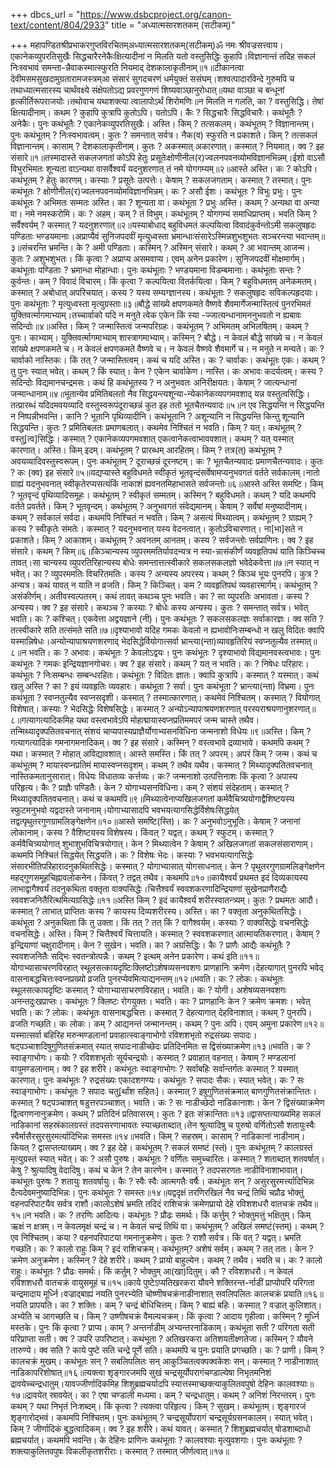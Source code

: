 +++
dbcs_url = "https://www.dsbcproject.org/canon-text/content/804/2933"
title = "अध्यात्मसारशतकम् (सटीकम्)"

+++
महापण्डितश्रीप्रभाकरगुप्तविरचितम्अध्यात्मसारशतकम्(सटीकम्)ॐ नमः श्रीवज्रसत्त्वाय।एकानेकव्युपरतिसुखैः सिद्धचारैरनेकैःक्षित्यादीनां न मिलति यतो वस्तुसिद्धिः कुहापि।विज्ञानान्तं तदिह सकलं निःस्वभावं समन्ता-न्नैवाकस्मात्स्फुरति नियमाद् देशकालाकृतीनाम्॥१॥टीकानत्वा देवीमसमसुखदामुग्रतारामजस्त्रम्आ संसारं सुगदचरणं धर्मयुक्तं ससंघम्।शश्वत्पादारविन्दे गुरुमपि च तथाध्यात्मसारस्य चार्थंवक्ष्ये संक्षेपतोऽद्य प्रवरगुणगणं शिष्यवाञ्छानुरोधात्॥यथा वाञ्छा च बन्धूनां हृत्कीर्तिरूपराजयोः।तथोवाच यथाशक्त्या त्वालापोऽर्थं शिरोमणिः॥न मिलति न गलति, का ? वस्तुसिद्धि। तेषां क्षित्यादीनाम्। कथम ? कुहापि कुत्रापि कुतोऽपि। यतोऽपि। कैः ? सिद्धचारैः सिद्धविचारैः। कथंभूतैः ? अनेकैः। पुनः कथंभूतैः ? एकानेकव्युपरतिसुखैः। अस्ति। किम् ? तत्सकलम्। कथंभूतम् ? विज्ञानान्तम्। पुनः कथंभूतम् ? निःस्वभावत्वम्। कुतः ? समन्तात् सर्वत्र। नैक(व) स्फुरति न प्रकाशते। किम् ? तत्सकलं विज्ञानान्तम्। कासाम् ? देशकालाकृतीनाम्। कुतः ? अकस्मात् अकारणात्। कस्मात् ? नियमात्। क्व ? इह संसारे॥१॥तस्मादास्ते सकलजगतां कोऽपि हेतुः प्रसूतेःक्षोणीनील(र)ज्वलनपवनव्योमविज्ञानभिन्नम्।ईशो वाऽसौ विभुरभिमतः शून्यता वाऽन्यथा वासर्वैश्वर्यं यदनुशरणात् तं नमे योगगम्यम्॥२॥आस्ते अस्ति। कः ? कोऽपि। कथंभूतम् ? हेतुः कारणम्। कस्याः ? प्रसूतेः उत्पत्तेः। केषाम् ? सकलजगताम्। कस्मात् ? तस्मात्। पुनः कथंभूतः ? क्षोणीनील(र)ज्वलनपवनव्योमविज्ञानभिन्नम्। कः ? असौ ईशः। कथंभूतः ? विभुः प्रभुः। पुनः कथंभूतः ? अभिमतः सम्मतः अस्ति। का ? शून्यता वा। कथंभूता ? प्रभुः अस्ति। कथम् ? अन्यथा वा अन्या वा। नमे नमस्करोमि। कः ? अहम्। कम् ? तं विभुम्। कथंभूतम् ? योगगम्यं समाधिप्राप्तम्। भवति किम् ? सर्वैश्वर्यम् ? कस्मात् ? यदनुशरणात्॥२॥यस्याबोधाद् बहुविधमतं कल्पयित्वा विवादंकुर्वन्तोऽमी सकलुषहृदः पण्डिताः भण्डयमानाः।अप्राप्यैवं सुनिजपदवीं मृत्युध्वस्ता भ्रमान्धाःसंसारेऽस्मिन्नशुभशुभतः सञ्चरन्त्या भवान्तम्॥३॥संचरन्ति भ्रमन्ति। के ? अमी पण्डिताः। कस्मिन् ? अस्मिन् संसारे। कथम् ? आ भवान्तम् आजन्म। कुतः ? अशुभशुभतः। किं कृत्वा ? अप्राप्य असमवाप्य। एवम् अनेन प्रकारेण। सुनिजपदवीं मोक्षमार्गम्। कथंभूताः पण्डिताः ? भ्रमान्धा मोहान्धाः। पुनः कथंभूताः ? भण्डयमाना विडम्बमानाः। कथंभूताः सन्तः ? कुर्वन्तः। कम् ? विवादं विचारम्। किं कृत्वा ? कल्पयित्वा वितर्कयित्वा। किम् ? बहुविधमतम् अनेकमतम्। कस्मात् ? अबोधात् अपरिचयात्। कस्य ? यस्य सम्यग्ज्ञानस्य। कथंभूताः ? सकलुषहृदः सविकल्पहृदयाः। पुनः कथंभूताः ? मृत्युध्वस्ता मृत्युग्रस्ताः॥३॥बौद्धे सांख्ये क्षपणकमते वैष्णवे शैवमार्गेजन्मास्तित्वं पुनरभिमतं युक्तिवर्त्मागमाभ्याम्।तच्चार्वाको यदि न मनुते त्वेक एकेन किं स्या -ज्जात्यन्धानामननुभवतो न ह्यबावः सदिन्दोः॥४॥अस्ति। किम् ? जन्मास्तित्वं जन्मपरिग्रहः। कथंभूतम् ? अभिमतम् अभिलषितम्। कथम् ? पुनः। काभ्याम्। युक्तिवर्त्मागमाभ्याम् शास्त्रागमाभ्याम्। कस्मिन् ? बौद्धे। न केवलं बौद्धे सांख्ये च। न केवलं सांख्ये क्षपणकमते च। न केवलं क्षपणकमते वैष्णवे च। न केवलं वैष्णवे शैवमार्गे च। न मनुते न मन्यते। कः ? चार्वाको नास्तिकः। किं तत् ? जन्मास्तित्वम्। कथं च यदि अस्ति। कः ? चार्वाकः। कथंभूतः एकः। कथम् ? तु पुनः स्यात् भवेत्। कथम् ? किं स्यात्। केन ? एकेन चार्वाकेण। नास्ति। कः अभावः कदर्यत्वम्। कस्य ? सदिन्दोः विद्यमानचन्द्रमसः। कथं हि कथंभूतस्य ? न अनुभवतः अनिरीक्षयतः। केषाम् ? जात्यन्धानां जन्मान्धानाम्॥४॥भूतान्येव प्रमितिबलतो नैव सिद्धयन्त्यशून्या-न्येकानेकव्यपगमवशाद् यन्न वस्तुत्वसिद्धिः।तत्प्रारब्धं यदिदमवयव्यादि वस्तुस्वरूपंदूराच्छन्नं कुत इह ततो भूतचैतन्यवादः॥५॥न एव सिद्धयन्ति न सिद्धयन्ति न निष्पन्नीभवन्ति। कानि ? भूतानि पृथिव्यादीनि। कथंभूतानि ? अशून्यानि न सिद्धयन्ति किन्तु शून्यानि सिद्धयन्ति। कुतः ? प्रमितिबलतः प्रमाणबलात्। कथमेव निश्चितं न भवति। किम् ? यत्। कथंभूतम् ? वस्तु[त्व]सिद्धिः। कस्मात् ? एकानेकव्यपगमवशात् एकत्वानेकत्वाभाववशात्। कथम् ? यत् यस्मात् कारणात्। अस्ति। किम् इदम्। कथंभूतम् ? प्रारब्धम् आरहितम्। किम् ? तत्र(त्) कथंभूतम् ? अवयव्यादिवस्तुस्वरूपम्। पुनः कथंभूतम् ? दूराच्छन्नं दूरनष्टम्। कः ? भूतचैतन्यवादः प्रमाणचैतन्यवादः। कुतः ? कः (क्व) इह संसारे॥५॥यद्यप्यास्ते बहुविधमते स्वीकृतं भूतवृन्दंसर्वेषामप्यनुभवगतं वर्तते सर्वकालम्।नातो ग्राह्यं यदनुभवनात् स्वीकृतेरप्यसत्यंकिं नाकाशं ह्यवनतमिहाभासते सर्वजन्तोः॥६॥आस्ते अस्ति समष्टि। किम् ? भूतवृन्दं पृथिव्यादिसमूहः। कथंभूतम् ? स्वीकृतं सम्मतम्। कस्मिन् ? बहुविधमते। कथम् ? यदि कथमपि वर्तते प्रवर्तते। किम् ? भूतवृन्दम्। कथंभूतम् ? अनुभवगतं संवेद्यमानम्। केषाम् ? सर्वेषां मनुष्यादीनाम्। कथम् ? सर्वकालं सर्वदा। कथमपि निश्चितं न भवति। किम् ? असत्यं मिथ्यात्वम्। कथंभूतम् ? ग्राह्यम् ? कस्य ? स्वीकृतेः संमतेः। कस्मात् ? यदनुभवनात् यस्य वेदनत्वात्। कुतोऽविचारणात्। ना[भा]सते न प्रकाशते। किम् ? आकाशम्। कथंभूतम् ? अवनतम् आनतम्। कस्य ? सर्वजन्तोः सर्वप्राणिनः। क्व ? इह संसारे। कथम् ? किम्॥६॥किञ्चान्यस्य व्युपरममतिर्यावदन्यत्र न स्या-न्नासंकीर्णं व्यवहृतिपथं याति किञ्चिच्च तावत्।सा चान्यस्य व्युपरतिरिहान्यस्य बोधेः समन्तात्तत्स्वीकारे सकलसकलज्ञो भवेदेकवेत्ता॥७॥न स्यात् न भवेत्। का ? व्युपरममतिः विचरितमतिः। कस्य ? अन्यस्य अपरस्य। कथम् ? किञ्च भूयः पुनरपि। कुत्र ? अन्यत्र। कथं यावत् न याति न व्रजति। किम् ? किञ्चित्। कम ? व्यवहृतिपथं व्यवहारमार्गम्। कथंभूतम् ? असंकीर्णम्। अतीवस्वल्पतरम्। कथं तावत् कथञ्च पुनः भवति। का ? सा व्युपरतिः अभावता। कस्य ? अन्यस्य। क्व ? इह संसारे। कथञ्च ? कस्याः ? बोधेः कस्य अन्यस्य। कुतः ? समन्तात् सर्वत्र। भवेत् भवति। कः ? कश्चित्। एकवेत्ता अद्वयज्ञाने (नी)। पुनः कथंभूतः ? सकलसकलज्ञः सर्वाकारज्ञः। क्व सति ? तत्स्वीकारे सति तत्संमते सति॥७॥दृश्याभावो यदिह गमकः केवलो न ह्यभावोनिःसम्बन्धो न खलु विदितः क्वापि यस्मान्निषेधः।अन्योन्यापाश्रयणशरणाद् भेदसिद्धेर्वियोगात्सर्वा भ्रान्त्या(न्ता)व्यावहृतिरियं स्वप्नतुल्यैव तस्मात्॥८॥न भवति। कः ? अभावः। कथंभूतः ? केवलोऽद्वयः। पुनः कथंभूतः ? दृश्याभावो विद्यमानवस्त्वभावः। पुनः कथंभूतः ? गमकः इन्द्रियज्ञानगोचरः। क्व ? इह संसारे। कथम् ? यत् न भवति। कः ? निषेधः परिहारः। कथंभूतः ? निःसम्बन्धः सम्बन्धरहितः। कथंभूतः ? विदितः ज्ञातः। क्वापि कुत्रापि। कस्मात् ? यस्मात्। कथं खलु अस्ति ? का ? इयं व्यवहृतिः व्यवहारः। कथंभूता ? सर्वा। पुनः कथंभूता ? भ्रान्त्या(न्ता) विभ्रमा। पुनः कथंभूता ? स्वप्नतुल्यैव स्वप्नसदृशी। कस्मात् ? तस्मात्कारणात्। कथमेवं निश्चितम्। कस्मात् ? वियोगात् विशेषात्। कस्याः ? भेदसिद्धेः विशेषसिद्धेः। कस्मात् ? अन्योऽन्यापाश्रयणशरणात् परस्पराश्रयणानुशरणात्॥८॥गत्यागत्यादिकमिह यथा वस्त्वभावेऽपि मोहाद्मायास्वप्नप्रतिममपरं जन्म चास्ते तथैव।तन्मिथ्यादृक्पतितवचनात् संशयं चाप्यपास्यप्राज्ञैर्योगाभ्यसनविधिना जन्मनाशो विधेयः॥९॥अस्ति। किम् ? गत्यागत्यादिकं गमनागमनादिकम्। क्व ? इह संसारे। कस्मिन् ? वस्त्वभावे द्रव्याभावे। कथमपि कथम् ? यथा। कस्मात् ? मोहात् अविद्यावशात्। आस्ते समस्ति। किं तत् ? अपरम्। अपरं किम् ? जन्म। कथं च कथंभूतम् ? मायास्वप्नप्रतिमं मायास्वप्नसदृशम्। कथम् ? तथैव यथैव। कस्मात् ? मिथ्यादृक्पतितवचनात् नास्तिकमतानुसारात्। विधेयः विधातव्यः कर्त्तव्यः। कः? जन्मनाशो उत्पत्तिनाशः किं कृत्वा ? अपास्य परिहृत्य। कैः ? प्राज्ञैः पण्डितैः। केन ? योगाभ्यसनविधिना। कम् ? संशयं संदेहताम्। कस्मात् ? मिथ्यादृक्पतितवचनात्। कथं च कथमपि॥९॥मिथ्यात्वेनाप्यखिलजगतां कर्मवैचित्र्ययोगाद्वैशिष्टयस्य स्फुटमनुभवो यद्वदास्ते जनानाम्।योगाभ्यासादपि भवभयत्यागसिद्धेर्विशेषःसिद्धयेत् तद्वत्पृथुतरगुणग्रामलिङ्गेक्षणेन॥१०॥आस्ते समष्टि(स्ति)। कः ? अनुभवोऽनुभूतिः। केषाम् ? जनानां लोकानाम्। कस्य ? वैशिष्टयस्य विशेषस्य। किंवत् ? यद्वत्। कथम् ? स्फुटम्। कस्मात् ? कर्मवैचित्र्ययोगात् शुभाशुभविचित्रयोगात्। केन ? मिथ्यात्वेन ? केषाम् ? अखिलजगतां सकलसंसाराणाम्। कथमपि निश्चितं सिद्धयेत् सिद्धयति। कः ? विशेषः भेदः। कस्याः ? भवभयत्यागसिद्धेः संसारभीतिपरिहारादनुकथितसिद्धेः। कस्मात् ? योगाभ्यासात् योगसाधनात्। केन ? पृथुतरगुणग्रामलिङ्गेक्षणेन महद्गुणसमूहचिह्नावलोकनेन। किंवत् ? तद्वत् तथैव। कथमपि॥१०॥कायैश्वर्यं प्रथमत इदं दिव्यकायस्य लाभाद्वागैश्वर्यं तदनुकथिता वक्तृता वाक्यसिद्धेः।चित्तैश्वर्यं स्ववशकरणादिन्द्रियाणां सुखेनप्राणैराद्यैः स्ववशजनितैरित्थमित्यग्रसिद्धेः॥११॥अस्ति किम् ? इदं कायैश्वर्यं शरीरस्वातन्त्र्यम्। कुतः ? प्रथमतः आदौ। कस्मात् ? लाभात् प्राप्तितः कस्य ? कायस्य दिव्यशरीरस्य। अस्ति। का ? वक्तृता अनुकथितसिद्धेः। कथंभूता ? अनुकथिता किं तु उक्ता। किं तत् ? तत् किं ? वागैश्वर्यम्। कस्याः ? वाक्यसिद्धेः वचनसिद्धेः वचनसिद्धेः। अस्ति। किम् ? चित्तैश्वर्यं चित्तायति। कस्मात् ? स्ववशकरणात् आत्मायतिकरणात्। केषाम् ? इन्द्रियाणां चक्षुरादीनाम्। केन ? सुखेन। भवति। का ? अग्रसिद्धिः। कैः ? प्राणैः आद्यैः कथंभूतैः ? स्ववशजनितैः सद्भिः स्वतन्त्रोत्पन्नैः। कथम् ? इत्थम् अनेन प्रकारेण। कथं इति॥११॥योगाभ्यासाचरणविरहात् स्थूलसत्कायदृष्टिःक्लिष्टोऽशेषव्यसनवशगः प्राणहानिः क्रमेण।देहत्यागात् पुनरपि भवेद् वासनाबद्धचित्तःस्वप्नप्रख्यो व्रजति पुनरप्येवमित्याद्यनन्तम्॥१२॥भवति। कः ? लोकः। कथंभूतः स्थूलसत्कायदृष्टिः कस्मात् ? योगाभ्यासाचरणविरहात्। भवति। कः ? योगी। अशेषव्यसनवशगः अनन्तदुःखप्राप्तः। कथंभूतः ? क्लिष्टः रोगयुक्तः। भवति। काः ? प्राणहानिः केन ? क्रमेण क्रमशः। भवेत् भवति। कः ? लोकः। कथंभूतः वासनाबद्धचित्तः। कस्मात् ? देहत्यागात् देहविनाशात्। कथम् ? पुनरपि। व्रजति गच्छति। कः लोकः। कम् ? आद्यनन्तं जन्मानन्तम्। कथम् ? पुनः अपि। एवम् अमुना प्रकारेण॥१२॥यस्मात्सर्वा बहिरिह मरुन्मण्डलानां प्रवाहात्स्वाङ्गाभोगो रविशशभृतो रुद्रसंख्यः सपादः।षट्पञ्चाशदिषुगुणितसंक्रमात् स्यात् सपादःनाडीच्छेदः प्रतिदिनमितः स द्विसंख्याक्रमेण॥१३॥भवति। क ? स्वाङ्गाभोगः। कयोः ? रविशशभृतोः सूर्यचन्द्रयोः। कस्मात् ? प्रवाहात् वहनात्। केषाम् ? मण्डलानां वायुमण्डलानाम्। क्व ? इह शरीरे। कथंभूतः स्वाङ्गाभोगः ? सर्वाबहिः सर्वान्तर्गतः कस्मात् ? यस्मात् कारणात्। पुनः कथंभूतः ? रुद्रसंख्यः एकादशगण्यः। कथंभूतः ? सपादः सैकः। स्यात् भवेत्। कः ? सः स्वाङ्गाभोगः। कथंभूतः ? सपादः चतु[र्थांश सहितः]। कस्मात् ? इषुगुणितसंक्रमात् बाणगुणितसंक्रान्तितः। कस्मात् ? षट्पञ्चाशत् षडुत्तरपञ्चाशत्। भवति। कः ? सः नाडीच्छेदो नाडिकानाशः। केन ? द्विसंख्याक्रमेण द्वित्वगणनानुक्रमेण। कथम् ? प्रतिदिनं प्रतिवासरम्। कुतः ? इतः संक्रान्तितः॥१३॥द्वासप्तत्याख्यमिह सकलं नाडिकानां सहस्रंकालग्रस्तं तदपसरणाभावतः स्याच्छताब्दात्।तेन श्रुत्यादिषु च पुरुषो वर्णितोऽसौ शतायुःस्वैः स्वैर्मासैरसुरसुरमर्त्यादिभिन्नः समस्तः॥१४॥भवति। किम् ? सहस्रम्। कासाम् ? नाडिकानां नाडीनाम्। कियत् ? द्वासप्तत्याख्यम्। क्व ? इह देहे। कथंभूतम् ? सकलं समष्टं (स्तं)। पुनः कथंभूतम् ? कालग्रस्तं मृत्युग्रस्तं स्यात् भवेत्। कः ? असौ पुरुषः। कथंभूतः ? वर्णितः समुच्चारितः। कस्मात् ? शताब्दात् शतवर्षात्। केषु ? श्रुत्यादिषु वेदादिषु। कथं च केन ? तेन कारणेन। कस्मात् ? तदपसरणतः नाडीविनाशाभावात्। कथंभूतः पुरुषः ? शतायुः शतवर्षायुः। कैः ? स्वैः स्वैः आत्मगतैः वर्षैः। कथंभूतः सन् ? असुरसुरमर्त्त्यादिभिन्नः दैत्यदेवमनुष्यादिभिन्नः। पुनः कथंभूतः ? समस्तः॥१४॥यद्वदृक्षं तरणिरखिलं नैव चन्द्रं तिथिं चप्रौढ भोक्तुं वहनपरिपाटयैव सर्वत्र राशौ।कालोऽशेषं भ्रमति तदिदं राशिचक्रं क्रमेणप्रायो देहे रविशशधरौ वातचक्रं तथैव॥१५॥न भवति। कः ? तरणिः आदित्यः। कथंभूतः ? प्रौढः समर्थः। किं कर्त्तुम् ? भोक्तुमत्तुं भक्षितुम्। किम् ऋक्षं न क्षत्रम्। न केवलमृक्षं चन्द्रं च। न केवलं चन्द्रं तिथिं वा। कथंभूतम् ? अखिलं समष्टं(स्तम्)। कथम् ? एव निश्चितम्। कया ? वहनपरिपाटया गमनानुक्रमेण। कुतः ? राशौ सर्वत्र। किं वत् ? यद्वत्। भ्रमति गच्छति। कः ? कालो राहुः किम् ? इदं राशिचक्रम्। कथंभूतम्? अशेषं सर्वम्। कथम् ? तत् ततः। केन ? क्रमेण अनुक्रमेण। कस्मिन् ? देहे शरीरे। कथम् ? प्रायो बाहुल्येन। कथम् ? तथैव। भवति च। कः ? कालो राहुः। कथंभूतः ? प्रौढः समर्थः। किं कर्तुम् ? भोक्तुम् आ(खा)दितुम्। कौ ? रविशशधरौ। न केवलं रविशशधरौ वातचक्रं वायुसमूहं च॥१५॥काये पुष्टेऽप्यतिखरकरा यौवने शक्तिरन्त-र्नाडीं प्राप्योपरि परिगता चन्द्रमादाय मूर्ध्नि।वज्राद्बाह्यं नयति पुनरभ्येति चोष्णीषचक्रंनाडीनाशात् सवलिपलितः कालचक्रं प्रयाति॥१६॥नयति प्रापयति। का ? शक्तिः। कम् ? चन्द्रं बोधिचित्तम्। किम् ? बाह्यं बहिः। कस्मात् ? वज्रात् कुलिशात्। अभ्येति च आगच्छति च। किम् ? उष्णीषचक्रं वैमल्यचक्रम्। किं कृत्वा ? आदाय गृहीत्वा। कस्मिन् ? मूर्ध्नि मस्तके। पुनः किं कृत्वा ? प्राप्य। काम् ? अन्तर्नाडीम् अभ्यन्तरनाडिकाम्। कथंभूता सती ? परिगता सती परिप्राप्ता सती। क्व ? उपरि उपरिष्टात्। कथंभूता ? अतिखरकरा अतिशयतीक्ष्णतेजा। कस्मिन् ? यौवने तारुण्ये। क्व सति ? काये पुष्टे सति चन्द्रे पूर्णे सति। कथमपि च पुनः प्रयाति प्रगच्छति। कः ? प्राणी। किम् ? कालचक्रं मुखम्। कथंभूतः सन् ? सबलिपलितः सन् आकुञ्चितत्वक्पक्वकेशः सन्। कस्मात् ? नाडीनाशात् नाडिकापरिशोषात्॥१६॥त्यक्त्वा शृङ्गारजमपि सुखं चन्द्रसूर्योपरागंचण्डाल्येषा निभृतमनिशं द्रावयेच्चन्द्रधातुम्।यावज्जीर्णादिकमिह शिशुब्रह्मचर्यादपि स्यात्तस्माच्छक्त्याकुलितवपुषो देहिनः कालवश्याः॥१७॥द्रावयेत् स्रावयेत्। का ? एषा चण्डाली मध्यमा। कम् ? चन्द्रधातुम्। कथम् ? अनिशं निरन्तरम्। पुनः कथम् ? यथा निभृतं निःशब्दम्। किं कृत्वा ? त्यक्त्वा परिहृत्य। किम् ? सुखम्। कथंभूतम्। शृङ्गारजं शृङ्गारोद्भवं। कथमपि निश्चितम्। पुनः कथंभूतम् ? चन्द्रसूर्योपरागं चन्द्रसूर्यग्रसनकालम्। स्यात् भवेत्। किम् ? जीर्णादिकं बुद्धत्वादिकम्। क्व ? इह शरीरे। कथं यावत्। कस्मात् ? शिशुब्रह्मचर्यात् षोडशाब्दाधो ब्रह्मचर्यात्। कथमपि भवन्ति। के देहिनः प्राणिनः कथंभूताः ? कालवश्याः मृत्युवशगाः। पुनः कथंभूताः ? शक्त्याकुलितवपुषः विकलीकृतशरीराः। कस्मात् ? तस्मात् जीर्णत्वात्॥१७॥
